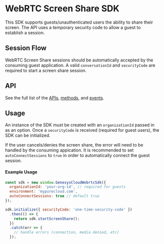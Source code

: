 # WebRTC Screen Share SDK

This SDK supports guests/unauthenticated users the ability to share their screen. The API uses a temporary security code to allow a guest to establish a session.

## Session Flow

WebRTC Screen Share sessions should be automatically accepted by the consuming guest application. A valid `conversationId` and `securityCode` are required to start a screen share session.

## API

See the full list of the [APIs], [methods], and [events].

## Usage

An instance of the SDK must be created with an `organizationId` passed in as an option. Once a `securityCode` is received (required for guest users), the SDK can be initialized.

If the user cancels/denies the screen share, the error will need to be handled by the consuming appication. It is recommended to set `autoConnectSessions` to `true` in order to automatically connect the guest session.

#### Example Usage

``` javascript
const sdk = new window.GenesysCloudWebrtcSdk({
  organizationId: 'your-org-id', // required for guests
  environment: 'mypurecloud.com',
  autoConnectSessions: true // default true
});

sdk.initialize({ securityCode: 'one-time-security-code' })
  .then(() => {
    return sdk.startScreenShare();
  })
  .catch(err => {
    // handle errors (connection, media denied, etc)
  });
```

[APIs]: index.md#api
[methods]: index.md#methods
[events]: index.md#events
